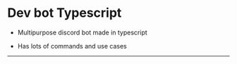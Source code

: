 # Dev bot Typescript 
- Multipurpose discord bot made in typescript

- Has lots of commands and use cases 
- - - 
